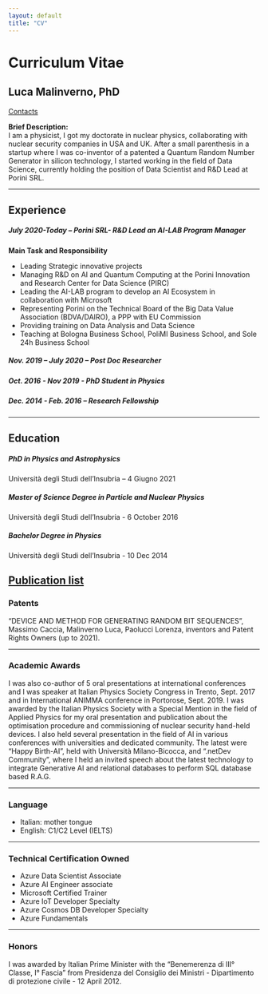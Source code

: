 ```yaml
---
layout: default
title: "CV"
---
```


# Curriculum Vitae
## Luca Malinverno, PhD

[Contacts](www.malgocoder54.github.io/contact) 

**Brief Description:**  
I am a physicist, I got my doctorate in nuclear physics, collaborating with nuclear security companies in USA and UK. After a small parenthesis in a startup where I was co-inventor of a patented a Quantum Random Number Generator in silicon technology, I started working in the field of Data Science, currently holding the position of Data Scientist and R&D Lead at Porini SRL.

---

## Experience

##### July 2020-Today – Porini SRL- R&D Lead an AI-LAB Program Manager

**Main Task and Responsibility**
- Leading Strategic innovative projects
- Managing R&D on AI and Quantum Computing at the Porini Innovation and Research Center for Data Science (PIRC)
- Leading the AI-LAB program to develop an AI Ecosystem in collaboration with Microsoft
- Representing Porini on the Technical Board of the Big Data Value Association (BDVA/DAIRO), a PPP with EU Commission
- Providing training on Data Analysis and Data Science
- Teaching at Bologna Business School, PoliMI Business School, and Sole 24h Business School

##### Nov. 2019 – July 2020 – Post Doc Researcher

##### Oct. 2016 - Nov 2019 - PhD Student in Physics

##### Dec. 2014 - Feb. 2016 – Research Fellowship

---

## Education

##### PhD in Physics and Astrophysics
Università degli Studi dell’Insubria – 4 Giugno 2021

##### Master of Science Degree in Particle and Nuclear Physics
Università degli Studi dell’Insubria - 6 October 2016

##### Bachelor Degree in Physics
Università degli Studi dell’Insubria - 10 Dec 2014

[Publication list](https://malgocoder54.github.io/publications)
---

### Patents

“DEVICE AND METHOD FOR GENERATING RANDOM BIT SEQUENCES”, Massimo Caccia, Malinverno Luca, Paolucci Lorenza, inventors and Patent Rights Owners (up to 2021).

---

### Academic Awards
I was also co-author of 5 oral presentations at international conferences and I was speaker at Italian Physics Society Congress in Trento, Sept. 2017 and in International ANIMMA conference in Portorose, Sept. 2019.
I was awarded by the Italian Physics Society with a Special Mention in the field of Applied Physics for my oral presentation and publication about the optimisation procedure and commissioning of nuclear security hand-held devices. I also held several presentation in the field of AI in various conferences with universities and dedicated community. The latest were “Happy Birth-AI”, held with Università Milano-Bicocca, and “.netDev Community”, where I held an invited speech about the latest technology to integrate Generative AI and relational databases to perform SQL database based R.A.G.

---

### Language
- Italian: mother tongue
- English: C1/C2 Level (IELTS)

---


### Technical Certification Owned
- Azure Data Scientist Associate
- Azure AI Engineer associate
- Microsoft Certified Trainer
- Azure IoT Developer Specialty
- Azure Cosmos DB Developer Specialty
- Azure Fundamentals

---

### Honors

I was awarded by Italian Prime Minister with the “Benemerenza di III° Classe, I° Fascia” from Presidenza del Consiglio dei Ministri - Dipartimento di protezione civile - 12 April 2012.
